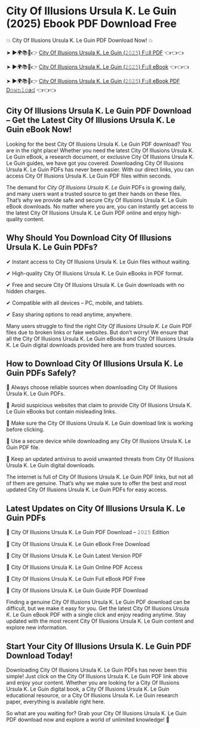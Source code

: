 # City Of Illusions Ursula K. Le Guin (2025) Ebook PDF Download Free

💥 City Of Illusions Ursula K. Le Guin PDF Download Now! 💥

➤ ►🌍📚📱👉 [City Of Illusions Ursula K. Le Guin (𝟸𝟶𝟸𝟻) F𝚞ll PDF](https://getpdf.xyz/city-of-illusions-ursula-k.-le-guin) 👈👈👈


➤ ►🌍📚📱👉 [City Of Illusions Ursula K. Le Guin (𝟸𝟶𝟸𝟻) F𝚞ll eBook](https://getpdf.xyz/city-of-illusions-ursula-k.-le-guin) 👈👈👈


➤ ►🌍📚📱👉 [City Of Illusions Ursula K. Le Guin (𝟸𝟶𝟸𝟻) F𝚞ll eBook PDF D𝚘𝚠𝚗𝚕𝚘a𝚍](https://getpdf.xyz/city-of-illusions-ursula-k.-le-guin) 👈👈👈


## City Of Illusions Ursula K. Le Guin PDF Download – Get the Latest City Of Illusions Ursula K. Le Guin eBook Now!

Looking for the best City Of Illusions Ursula K. Le Guin PDF download? You are in the right place! Whether you need the latest City Of Illusions Ursula K. Le Guin eBook, a research document, or exclusive City Of Illusions Ursula K. Le Guin guides, we have got you covered. Downloading City Of Illusions Ursula K. Le Guin PDFs has never been easier. With our direct links, you can access City Of Illusions Ursula K. Le Guin PDF files within seconds.

The demand for *City Of Illusions Ursula K. Le Guin* PDFs is growing daily, and many users want a trusted source to get their hands on these files. That’s why we provide safe and secure City Of Illusions Ursula K. Le Guin eBook downloads. No matter where you are, you can instantly get access to the latest City Of Illusions Ursula K. Le Guin PDF online and enjoy high-quality content.

## Why Should You Download City Of Illusions Ursula K. Le Guin PDFs?

✔ Instant access to City Of Illusions Ursula K. Le Guin files without waiting.

✔ High-quality City Of Illusions Ursula K. Le Guin eBooks in PDF format.

✔ Free and secure City Of Illusions Ursula K. Le Guin downloads with no hidden charges.

✔ Compatible with all devices – PC, mobile, and tablets.

✔ Easy sharing options to read anytime, anywhere.

Many users struggle to find the right *City Of Illusions Ursula K. Le Guin* PDF files due to broken links or fake websites. But don’t worry! We ensure that all the City Of Illusions Ursula K. Le Guin eBooks and City Of Illusions Ursula K. Le Guin digital downloads provided here are from trusted sources.

## How to Download City Of Illusions Ursula K. Le Guin PDFs Safely?

📌 Always choose reliable sources when downloading City Of Illusions Ursula K. Le Guin PDFs.

📌 Avoid suspicious websites that claim to provide City Of Illusions Ursula K. Le Guin eBooks but contain misleading links.

📌 Make sure the City Of Illusions Ursula K. Le Guin download link is working before clicking.

📌 Use a secure device while downloading any City Of Illusions Ursula K. Le Guin PDF file.

📌 Keep an updated antivirus to avoid unwanted threats from City Of Illusions Ursula K. Le Guin digital downloads.

The internet is full of City Of Illusions Ursula K. Le Guin PDF links, but not all of them are genuine. That’s why we make sure to offer the best and most updated City Of Illusions Ursula K. Le Guin PDFs for easy access.

## Latest Updates on City Of Illusions Ursula K. Le Guin PDFs

🔹 City Of Illusions Ursula K. Le Guin PDF Download – 𝟸𝟶𝟸𝟻 Edition

🔹 City Of Illusions Ursula K. Le Guin eBook Free Download

🔹 City Of Illusions Ursula K. Le Guin Latest Version PDF

🔹 City Of Illusions Ursula K. Le Guin Online PDF Access

🔹 City Of Illusions Ursula K. Le Guin Full eBook PDF Free

🔹 City Of Illusions Ursula K. Le Guin Guide PDF Download

Finding a genuine City Of Illusions Ursula K. Le Guin PDF download can be difficult, but we make it easy for you. Get the latest City Of Illusions Ursula K. Le Guin eBook PDF with a single click and enjoy reading anytime. Stay updated with the most recent City Of Illusions Ursula K. Le Guin content and explore new information.

## Start Your City Of Illusions Ursula K. Le Guin PDF Download Today!

Downloading City Of Illusions Ursula K. Le Guin PDFs has never been this simple! Just click on the City Of Illusions Ursula K. Le Guin PDF link above and enjoy your content. Whether you are looking for a City Of Illusions Ursula K. Le Guin digital book, a City Of Illusions Ursula K. Le Guin educational resource, or a City Of Illusions Ursula K. Le Guin research paper, everything is available right here.

So what are you waiting for? Grab your City Of Illusions Ursula K. Le Guin PDF download now and explore a world of unlimited knowledge! 🚀